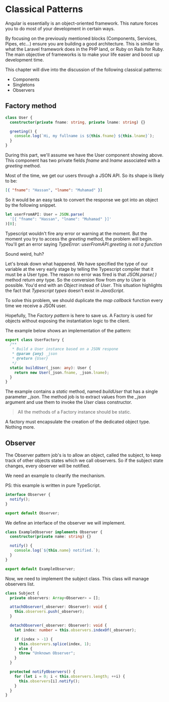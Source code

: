 # Classical Patterns

Angular is essentially is an object-oriented framework. This nature forces you to do most of your development in certain ways.

By focusing on the previously mentioned blocks (Components, Services, Pipes, etc...) ensure you are building a good architecture. This is similar to what the Laravel framework does in the PHP land, or Ruby on Rails for Ruby. The main objective of frameworks is to make your life easier and boost up development time.

This chapter will dive into the discussion of the following classical patterns:

- Components
- Singletons
- Observers

## Factory method

```typescript
class User {
  constructor(private fname: string, private lname: string) {}

  greeting() {
    console.log(`Hi, my fullname is ${this.fname} ${this.lname}`);
  }
}
```

During this part, we'll assume we have the User component showing above. This component has two private fields _fname_ and _lname_ associated with a _greeting_ method.

Most of the time, we get our users through a JSON API. So its shape is likely to be:

```json
[{ "fname": "Hassan", "lname": "Muhamad" }]
```

So it would be an easy task to convert the response we got into an object by the following snippet.

```typescript
let userFromAPI: User = JSON.parse(
  '[{ "fname": "Hassan", "lname": "Muhamad" }]'
)[0];
```

Typescript wouldn't fire any error or warning at the moment. But the moment you try to access the _greeting_ method, the problem will begin.
You'll get an error saying _TypeError: userFromAPI.greeting is not a function_

Sound weird, huh?

Let's break down what happened. We have specified the type of our variable at the very early stage by telling the Typescript compiler that it must be a User type. The reason no error was fired is that _JSON.parse( )_ method return _any_ type. So the conversion flow from _any_ to _User_ is possible. You'd end with an _Object_ instead of _User_. This situation highlights the fact that _Typescript types_ doesn't exist in _JavaScript_.

To solve this problem, we should duplicate the _map callback_ function every time we receive a JSON user.

Hopefully, The _Factory pattern_ is here to save us. A Factory is used for objects without exposing the instantiation logic to the client.

The example below shows an implementation of the pattern:

```typescript
export class UserFactory {
  /**
   * Build a User instance based on a JSON respone
   * @param {any} _json
   * @return {User}
   */
  static buildUser(_json: any): User {
    return new User(_json.fname, _json.lname);
  }
}
```

The example contains a _static_ method, named _buildUser_ that has a single parameter _\_json_. The method job is to extract values from the _\_json_ argument and use them to invoke the _User_ class constructor.

> All the methods of a Factory instance should be static.

A factory must encapsulate the creation of the dedicated object type. Nothing more.

## Observer

The Observer pattern job's is to allow an object, called the subject, to keep track of other objects states which we call observers.
So if the subject state changes, every observer will be notified.

We need an example to clearify the mechanism.

PS: this example is written in pure TypeScript.

```typescript
interface Observer {
  notify();
}

export default Observer;
```

We define an interface of the observer we will implement.

```typescript
class ExampleObserver implements Observer {
  constructor(private name: string) {}

  notify() {
    console.log(`${this.name} notified.`);
  }
}

export default ExampleObserver;
```

Now, we need to implement the subject class. This class will manage observers list.

```typescript
class Subject {
  private observers: Array<Observer> = [];

  attachObserver(_observer: Observer): void {
    this.observers.push(_observer);
  }

  detachObserver(_observer: Observer): void {
    let index: number = this.observers.indexOf(_observer);

    if (index > -1) {
      this.observers.splice(index, 1);
    } else {
      throw "Unknown Observer";
    }
  }

  protected notifyObservers() {
    for (let i = 0; i < this.observers.length; ++i) {
      this.observers[i].notify();
    }
  }
}
```
